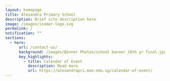 ```yaml
---
layout: homepage
title: Alexandra Primary School
description: Brief site description here
image: /images/isomer-logo.svg
permalink: /
notification: ""
sections:
  - hero:
      url: /contact-us/
      background: /images/Banner Photos/school banner 10th yr final.jpg
      key_highlights:
        - title: Calendar of Event
          description: Read more
          url: https://alexandrapri.moe.edu.sg/calendar-of-event/
---
```

